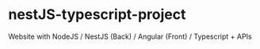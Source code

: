 # nestJS-typescript-project
Website with NodeJS / NestJS (Back) / Angular (Front) / Typescript + APIs
